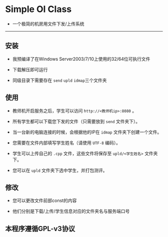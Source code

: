 # Simple OI Class

+ 一个极简的机房用文件下发/上传系统

---

## 安装

+ 我预编译了在Windows Server2003/7/10上使用的32/64位可执行文件

+ 下载解压即可运行

+ 同级目录下需要存在 `send` `upld` `idmap`三个文件夹

## 使用

+ 教师机开启服务之后，学生可以访问 `http://<教师机ip>:8080` 。

+ 所有学生都可以下载您下发的文件（只需要放到 `send` 文件夹下）。

+ 当一台新的电脑连接的时候，会根据他的IP在 `idmap` 文件夹下创建一个文件。

+ 您需要在文件内部填写学生姓名（请使用 `UTF-8` 编码）。

+ 学生可以上传自己的 `.cpp` 文件，这些文件将保存至 `upld/<学生姓名>` 文件夹下。

+ 您可以在 `upld` 文件夹下选中学生，并打包测评。

## 修改

+ 您可以更改文件前部const的内容

+ 他们分别是下载/上传/学生信息对应的文件夹名与服务端口号

## 本程序遵循GPL-v3协议
